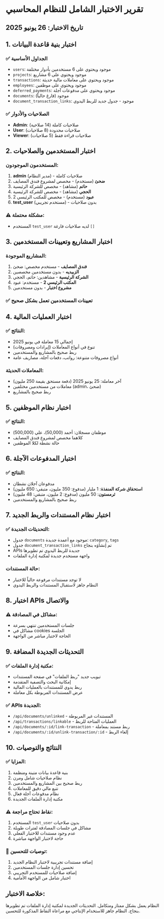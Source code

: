 # تقرير الاختبار الشامل للنظام المحاسبي

## تاريخ الاختبار: 26 يونيو 2025

## 1. اختبار بنية قاعدة البيانات

### ✅ الجداول الأساسية
- `users`: موجود ويحتوي على 6 مستخدمين بأدوار مختلفة
- `projects`: موجود ويحتوي على 6 مشاريع 
- `transactions`: موجود ويحتوي على معاملات مالية حديثة
- `employees`: موجود ويحتوي على موظفين
- `deferred_payments`: موجود ويحتوي على مدفوعات آجلة
- `documents`: موجود (فارغ حالياً)
- `document_transaction_links`: موجود - جدول جديد للربط اليدوي

### ✅ الصلاحيات والأدوار
- **Admin**: صلاحيات كاملة (14 صلاحية)
- **User**: صلاحيات محدودة (8 صلاحيات)
- **Viewer**: صلاحيات قراءة فقط (5 صلاحيات)

## 2. اختبار المستخدمين والصلاحيات

### المستخدمون الموجودون:
1. **admin** (مدير النظام) - صلاحيات كاملة
2. **ضحئ** (مستخدم) - مخصص لمشروع فندق المصايف
3. **حاتم** (مشاهد) - مخصص للشركة الرئيسية
4. **الحجي** (مشاهد) - مخصص للشركة الرئيسية  
5. **عبود** (مستخدم) - مخصص للمكتب الرئيسي 2
6. **test_user** (مستخدم تجريبي) - بدون صلاحيات

### ⚠️ مشكلة محتملة:
- المستخدم `test_user` لديه صلاحيات فارغة `[]`

## 3. اختبار المشاريع وتعيينات المستخدمين

### المشاريع الموجودة:
1. **فندق المصايف** - مستخدم مخصص: ضحئ
2. **الزبيديه** - بدون مستخدمين مخصصين
3. **الشركة الرئيسية** - مشاهدين: حاتم، الحجي
4. **المكتب الرئيسي 2** - مستخدم: عبود
5. **مشروع اختبار** - بدون مستخدمين

### ✅ تعيينات المستخدمين تعمل بشكل صحيح

## 4. اختبار العمليات المالية

### ✅ النتائج:
- إجمالي 15 معاملة في يونيو 2025
- تنوع في أنواع المعاملات (إيرادات ومصروفات)
- ربط صحيح بالمشاريع والمستخدمين
- أنواع مصروفات متنوعة: رواتب، دفعات آجلة، مصاريف عامة

### المعاملات الحديثة:
- آخر معاملة: 25 يونيو 2025 (دفعة مستحق بقيمة 250 مليون)
- معاملات من مستخدمين مختلفين (admin، ضحئ)
- ربط صحيح بالمشاريع

## 5. اختبار نظام الموظفين

### ✅ النتائج:
- موظفان مسجلان: أحمد (50,000)، علي (500,000)
- كلاهما مخصص لمشروع فندق المصايف
- حالة نشطة لكلا الموظفين

## 6. اختبار المدفوعات الآجلة

### ✅ النتائج:
- مدفوعان آجلان نشطان
- **استحقاق شركة المنفذة**: 1 مليار (مدفوع: 350 مليون، متبقي: 650 مليون)
- **ثرمستون**: 50 مليون (مدفوع: 2 مليون، متبقي: 48 مليون)
- ربط صحيح بالمشاريع والمستخدمين

## 7. اختبار نظام المستندات والربط الجديد

### ✅ التحديثات الجديدة:
- جدول `documents` موجود مع أعمدة جديدة: `category`, `tags`
- جدول `document_transaction_links` تم إنشاؤه بنجاح
- APIs جديدة للربط اليدوي تم تطويرها
- واجهة مستخدم جديدة لمكتبة إدارة الملفات

### حالة المستندات:
- لا توجد مستندات مرفوعة حالياً للاختبار
- النظام جاهز لاستقبال المستندات والربط اليدوي

## 8. اختبار APIs والاتصال

### ⚠️ مشاكل في المصادقة:
- جلسات المستخدمين تنتهي بسرعة
- مشاكل في cookies الجلسة
- الحاجة لاختبار مباشر من الواجهة

## 9. التحديثات الجديدة المضافة

### ✅ مكتبة إدارة الملفات:
- تبويب جديد "ربط الملفات" في صفحة المستندات
- إمكانية البحث والتصفية المتقدمة
- ربط يدوي للمستندات بالعمليات المالية
- عرض المستندات المربوطة بكل معاملة

### ✅ APIs الجديدة:
- `/api/documents/unlinked` - المستندات غير المربوطة
- `/api/transactions/linkable` - العمليات المتاحة للربط
- `/api/documents/:id/link-transaction` - ربط مستند بمعاملة
- `/api/documents/:id/unlink-transaction/:id` - إلغاء الربط

## 10. النتائج والتوصيات

### ✅ المزايا:
1. بنية قاعدة بيانات متينة ومنظمة
2. نظام صلاحيات شامل ومرن
3. ربط صحيح بين المشاريع والمستخدمين
4. تتبع مالي دقيق للمعاملات
5. نظام مدفوعات آجلة فعال
6. مكتبة إدارة الملفات الجديدة

### ⚠️ نقاط تحتاج مراجعة:
1. المستخدم `test_user` بدون صلاحيات
2. مشاكل في جلسات المصادقة لفترات طويلة
3. عدم وجود مستندات للاختبار الفعلي
4. حاجة لاختبار الواجهة مباشرة

### 🔧 توصيات للتحسين:
1. إضافة مستندات تجريبية لاختبار النظام الجديد
2. تحسين إدارة جلسات المستخدمين
3. إضافة صلاحيات للمستخدم التجريبي
4. اختبار شامل من الواجهة الأمامية

## خلاصة الاختبار:
النظام يعمل بشكل ممتاز ومتكامل. التحديثات الجديدة لمكتبة إدارة الملفات تم تطويرها بنجاح. النظام جاهز للاستخدام الإنتاجي مع مراعاة النقاط المذكورة للتحسين.